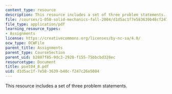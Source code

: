 ```yaml
---
content_type: resource
description: This resource includes a set of three problem statements.
file: /courses/1-050-solid-mechanics-fall-2004/d1d5ac1f7e583639b48cf247c26e5084_pset04_8.pdf
file_type: application/pdf
learning_resource_types:
- Assignments
license: https://creativecommons.org/licenses/by-nc-sa/4.0/
ocw_type: OCWFile
parent_title: Assignments
parent_type: CourseSection
parent_uid: b2807f85-9dc3-2920-f155-75bbcbd328ec
resourcetype: Document
title: pset04_8.pdf
uid: d1d5ac1f-7e58-3639-b48c-f247c26e5084
---
```

This resource includes a set of three problem statements.